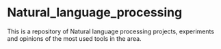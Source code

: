 # Natural_language_processing
This is a repository of Natural language processing projects, experiments and opinions of the most used tools in the area.
